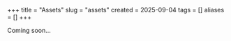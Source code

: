 +++
title = "Assets"
slug = "assets"
created = 2025-09-04
tags = []
aliases = []
+++

Coming soon...
